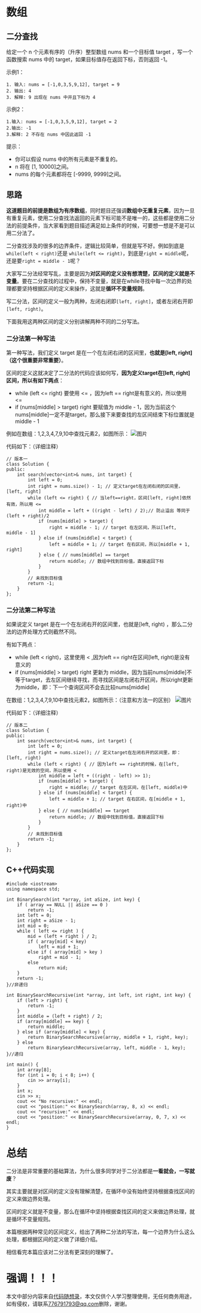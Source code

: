 # 数组

## 二分查找
给定一个 n 个元素有序的（升序）整型数组 nums 和一个目标值 target  ，写一个函数搜索 nums 中的 target，如果目标值存在返回下标，否则返回 -1。

示例1：
```
1. 输入: nums = [-1,0,3,5,9,12], target = 9
2. 输出: 4
3. 解释: 9 出现在 nums 中并且下标为 4
```

示例2：
```
1.输入: nums = [-1,0,3,5,9,12], target = 2
2.输出: -1
3.解释: 2 不存在 nums 中因此返回 -1
```

提示：
- 你可以假设 nums 中的所有元素是不重复的。
- n 将在 [1, 10000]之间。
- nums 的每个元素都将在 [-9999, 9999]之间。

## 思路
**这道题目的前提是数组为有序数组**，同时题目还强调**数组中无重复元素**，因为一旦有重复元素，使用二分查找法返回的元素下标可能不是唯一的，这些都是使用二分法的前提条件，当大家看到题目描述满足如上条件的时候，可要想一想是不是可以用二分法了。

二分查找涉及的很多的边界条件，逻辑比较简单，但就是写不好。例如到底是`` while(left < right) ``还是 ``while(left <= right)``，到底是``right = middle``呢，还是要``right = middle - 1``呢？

大家写二分法经常写乱，主要是因为**对区间的定义没有想清楚，区间的定义就是不变量**。要在二分查找的过程中，保持不变量，就是在while寻找中每一次边界的处理都要坚持根据区间的定义来操作，这就是**循环不变量规则**。

写二分法，区间的定义一般为两种，左闭右闭即``[left, right]``，或者左闭右开即``[left, right)``。

下面我用这两种区间的定义分别讲解两种不同的二分写法。
### 二分法第一种写法
第一种写法，我们定义 target 是在一个在左闭右闭的区间里，**也就是[left, right] （这个很重要非常重要）**。

区间的定义这就决定了二分法的代码应该如何写，**因为定义target在[left, right]区间，所以有如下两点**：

- while (left <= right) 要使用 <= ，因为left == right是有意义的，所以使用 <=
- if (nums[middle] > target) right 要赋值为 middle - 1，因为当前这个nums[middle]一定不是target，那么接下来要查找的左区间结束下标位置就是 middle - 1

例如在数组：1,2,3,4,7,9,10中查找元素2，如图所示：
![图片](https://img-blog.csdnimg.cn/20210311153055723.jpg "二分查找方法一")

代码如下：（详细注释）
```
// 版本一
class Solution {
public:
    int search(vector<int>& nums, int target) {
        int left = 0;
        int right = nums.size() - 1; // 定义target在左闭右闭的区间里，[left, right]
        while (left <= right) { // 当left==right，区间[left, right]依然有效，所以用 <=
            int middle = left + ((right - left) / 2);// 防止溢出 等同于(left + right)/2
            if (nums[middle] > target) {
                right = middle - 1; // target 在左区间，所以[left, middle - 1]
            } else if (nums[middle] < target) {
                left = middle + 1; // target 在右区间，所以[middle + 1, right]
            } else { // nums[middle] == target
                return middle; // 数组中找到目标值，直接返回下标
            }
        }
        // 未找到目标值
        return -1;
    }
};
```
### 二分法第二种写法
如果说定义 target 是在一个在左闭右开的区间里，也就是[left, right) ，那么二分法的边界处理方式则截然不同。

有如下两点：

- while (left < right)，这里使用 < ,因为left == right在区间[left, right)是没有意义的
- if (nums[middle] > target) right 更新为 middle，因为当前nums[middle]不等于target，去左区间继续寻找，而寻找区间是左闭右开区间，所以right更新为middle，即：下一个查询区间不会去比较nums[middle]

在数组：1,2,3,4,7,9,10中查找元素2，如图所示：（注意和方法一的区别）
![图片](https://img-blog.csdnimg.cn/20210311153123632.jpg "二分查找方法二")

代码如下：（详细注释）
```
// 版本二
class Solution {
public:
    int search(vector<int>& nums, int target) {
        int left = 0;
        int right = nums.size(); // 定义target在左闭右开的区间里，即：[left, right)
        while (left < right) { // 因为left == right的时候，在[left, right)是无效的空间，所以使用 <
            int middle = left + ((right - left) >> 1);
            if (nums[middle] > target) {
                right = middle; // target 在左区间，在[left, middle)中
            } else if (nums[middle] < target) {
                left = middle + 1; // target 在右区间，在[middle + 1, right)中
            } else { // nums[middle] == target
                return middle; // 数组中找到目标值，直接返回下标
            }
        }
        // 未找到目标值
        return -1;
    }
};
```
## C++代码实现
```
#include <iostream>
using namespace std;

int BinarySearch(int *array, int aSize, int key) {
	if ( array == NULL || aSize == 0 )
		return -1;
	int left = 0;
	int right = aSize - 1;
	int mid = 0;
	while ( left <= right ) {
		mid = (left + right ) / 2;
		if ( array[mid] < key)
			left = mid + 1;
		else if ( array[mid] > key )
			right = mid - 1;
		else
			return mid;
	}
	return -1;
}//非递归

int BinarySearchRecursive(int *array, int left, int right, int key) {
	if (left > right) {
		return -1;
	}
	int middle = (left + right) / 2;
	if (array[middle] == key) {
		return middle;
	} else if (array[middle] < key) {
		return BinarySearchRecursive(array, middle + 1, right, key);
	} else
		return BinarySearchRecursive(array, left, middle - 1, key);
}//递归

int main() {
	int array[8];
	for (int i = 0; i < 8; i++) {
		cin >> array[i];
	}
	int x;
	cin >> x;
	cout << "No recursive:" << endl;
	cout << "position:" << BinarySearch(array, 8, x) << endl;
	cout << "recursive:" << endl;
	cout << "position:" << BinarySearchRecursive(array, 0, 7, x) << endl;
}
```

# 总结
二分法是非常重要的基础算法，为什么很多同学对于二分法都是**一看就会，一写就废**？

其实主要就是对区间的定义没有理解清楚，在循环中没有始终坚持根据查找区间的定义来做边界处理。

区间的定义就是不变量，那么在循环中坚持根据查找区间的定义来做边界处理，就是循环不变量规则。

本篇根据两种常见的区间定义，给出了两种二分法的写法，每一个边界为什么这么处理，都根据区间的定义做了详细介绍。

相信看完本篇应该对二分法有更深刻的理解了。

# 强调！！！
本文中部分内容来自[代码随想录](https://programmercarl.com/0704.%E4%BA%8C%E5%88%86%E6%9F%A5%E6%89%BE.html#%E5%85%B6%E4%BB%96%E8%AF%AD%E8%A8%80%E7%89%88%E6%9C%AC)，本文仅供个人学习整理使用，无任何商务用途，如有侵权，请联系<776791793@qq.com>删除，谢谢。
